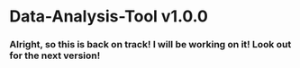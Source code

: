 # Data-Analysis-Tool v1.0.0
### Alright, so this is back on track! I will be working on it! Look out for the next version!
